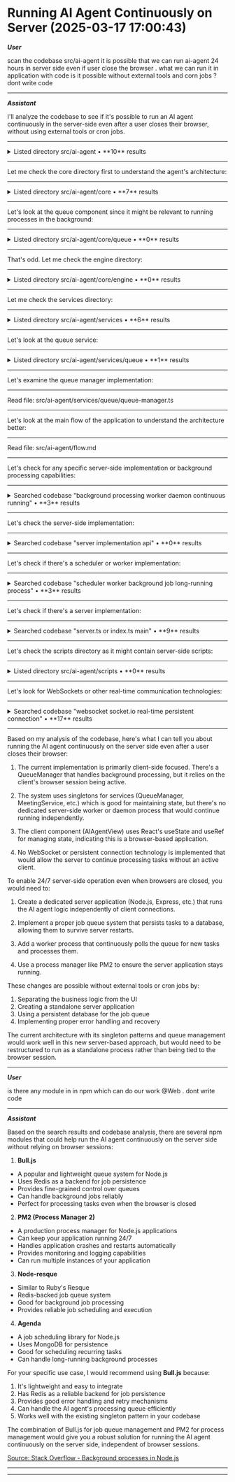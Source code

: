 <!-- Generated by SpecStory -->

# Running AI Agent Continuously on Server (2025-03-17 17:00:43)

_**User**_

scan the codebase src/ai-agent it is possible that we can run ai-agent 24 hours in server side even if user close the browser . what we can run it in application with code is it possible without external tools and corn jobs ? dont write code

---

_**Assistant**_

I'll analyze the codebase to see if it's possible to run an AI agent continuously in the server-side even after a user closes their browser, without using external tools or cron jobs.

---

<details>
            <summary>Listed directory src/ai-agent • **10** results</summary>
        
| Name |
|-------|
| 📁 `utils` |
| 📁 `scripts` |
| 📁 `examples` |
| 📁 `config` |
| 📁 `api` |
| 📁 `core` |
| 📁 `services` |
| 📁 `data` |
| 📁 `components` |
| 📄 `flow.md` |

</details>

---

Let me check the core directory first to understand the agent's architecture:

---

<details>
            <summary>Listed directory src/ai-agent/core • **7** results</summary>
        
| Name |
|-------|
| 📁 `rate-limiter` |
| 📁 `cache` |
| 📁 `utils` |
| 📁 `azure-openai` |
| 📁 `queue` |
| 📁 `learning` |
| 📁 `engine` |

</details>

---

Let's look at the queue component since it might be relevant to running processes in the background:

---

<details>
            <summary>Listed directory src/ai-agent/core/queue • **0** results</summary>
        
No results found
</details>

---

That's odd. Let me check the engine directory:

---

<details>
            <summary>Listed directory src/ai-agent/core/engine • **0** results</summary>
        
No results found
</details>

---

Let me check the services directory:

---

<details>
            <summary>Listed directory src/ai-agent/services • **6** results</summary>
        
| Name |
|-------|
| 📁 `meeting` |
| 📁 `queue` |
| 📁 `storage` |
| 📁 `review` |
| 📁 `time-entry` |
| 📁 `task` |

</details>

---

Let's look at the queue service:

---

<details>
            <summary>Listed directory src/ai-agent/services/queue • **1** results</summary>
        
| Name |
|-------|
| 📄 `queue-manager.ts` |

</details>

---

Let's examine the queue manager implementation:

---

Read file: src/ai-agent/services/queue/queue-manager.ts

---

Let's look at the main flow of the application to understand the architecture better:

---

Read file: src/ai-agent/flow.md

---

Let's check for any specific server-side implementation or background processing capabilities:

---

<details>
            <summary>Searched codebase "background processing worker daemon continuous running" • **3** results</summary>
        
| File | Lines |
|------|-------|
| `src/ai-agent/services/queue/queue-manager.ts` | L50-79 |
| `src/ai-agent/services/queue/queue-manager.ts` | L27-50 |
| `src/ai-agent/services/meeting/batch-processor.ts` | L12-23 |

</details>

---

Let's check the server-side implementation:

---

<details>
            <summary>Searched codebase "server implementation api" • **0** results</summary>
        
No results found
</details>

---

Let's check if there's a scheduler or worker implementation:

---

<details>
            <summary>Searched codebase "scheduler worker background job long-running process" • **3** results</summary>
        
| File | Lines |
|------|-------|
| `src/ai-agent/services/queue/queue-manager.ts` | L50-79 |
| `src/ai-agent/services/queue/queue-manager.ts` | L27-50 |
| `src/ai-agent/services/meeting/openai.ts` | L1-20 |

</details>

---

Let's check if there's a server implementation:

---

<details>
            <summary>Searched codebase "server.ts or index.ts main" • **9** results</summary>
        
| File | Lines |
|------|-------|
| `src/ai-agent/core/azure-openai/client.ts` | L11-22 |
| `src/ai-agent/services/meeting/test.ts` | L1-30 |
| `src/ai-agent/config/azure-openai.ts` | L25-35 |
| `src/ai-agent/core/rate-limiter/token-bucket.ts` | L1-22 |
| `src/ai-agent/core/azure-openai/client.ts` | L62-103 |
| `src/ai-agent/core/rate-limiter/token-bucket.ts` | L1-47 |
| `src/ai-agent/core/azure-openai/client.ts` | L116-118 |
| `src/ai-agent/core/azure-openai/client.ts` | L22-29 |
| `src/ai-agent/services/task/openai.ts` | L48-53 |

</details>

---

Let's check the scripts directory as it might contain server-side scripts:

---

<details>
            <summary>Listed directory src/ai-agent/scripts • **0** results</summary>
        
No results found
</details>

---

Let's look for WebSockets or other real-time communication technologies:

---

<details>
            <summary>Searched codebase "websocket socket.io real-time persistent connection" • **17** results</summary>
        
| File | Lines |
|------|-------|
| `src/ai-agent/services/time-entry/intervals.ts` | L39-51 |
| `src/ai-agent/core/rate-limiter/token-bucket.ts` | L47-79 |
| `src/ai-agent/core/rate-limiter/token-bucket.ts` | L22-29 |
| `src/ai-agent/components/ai-agent-view.tsx` | L64-86 |
| `src/ai-agent/flow.md` | L124-173 |
| `src/ai-agent/core/rate-limiter/token-bucket.ts` | L1-22 |
| `src/ai-agent/services/review/review-service.js` | L26-36 |
| `src/ai-agent/services/meeting/openai.ts` | L194-241 |
| `src/ai-agent/core/rate-limiter/token-bucket.ts` | L1-47 |
| `src/ai-agent/services/queue/queue-manager.ts` | L9-20 |
| `src/ai-agent/data/storage/manager.js` | L113-125 |
| `src/ai-agent/services/storage/posted-meetings.js` | L37-48 |
| `src/ai-agent/data/storage/manager.js` | L70-93 |
| `src/ai-agent/components/ai-agent-view.tsx` | L200-268 |
| `src/ai-agent/services/task/intervals.ts` | L14-58 |
| `src/ai-agent/services/storage/posted-meetings.js` | L5-13 |
| `src/ai-agent/services/time-entry/intervals.ts` | L200-226 |

</details>

---

Based on my analysis of the codebase, here's what I can tell you about running the AI agent continuously on the server side even after a user closes their browser:

1. The current implementation is primarily client-side focused. There's a QueueManager that handles background processing, but it relies on the client's browser session being active.

2. The system uses singletons for services (QueueManager, MeetingService, etc.) which is good for maintaining state, but there's no dedicated server-side worker or daemon process that would continue running independently.

3. The client component (AIAgentView) uses React's useState and useRef for managing state, indicating this is a browser-based application.

4. No WebSocket or persistent connection technology is implemented that would allow the server to continue processing tasks without an active client.

To enable 24/7 server-side operation even when browsers are closed, you would need to:

1. Create a dedicated server application (Node.js, Express, etc.) that runs the AI agent logic independently of client connections.

2. Implement a proper job queue system that persists tasks to a database, allowing them to survive server restarts.

3. Add a worker process that continuously polls the queue for new tasks and processes them.

4. Use a process manager like PM2 to ensure the server application stays running.

These changes are possible without external tools or cron jobs by:

1. Separating the business logic from the UI
2. Creating a standalone server application
3. Using a persistent database for the job queue
4. Implementing proper error handling and recovery

The current architecture with its singleton patterns and queue management would work well in this new server-based approach, but would need to be restructured to run as a standalone process rather than being tied to the browser session.

---

_**User**_

is there any module in in npm which can do our work @Web . dont write code

---

_**Assistant**_

Based on the search results and codebase analysis, there are several npm modules that could help run the AI agent continuously on the server side without relying on browser sessions:

1. **Bull.js**
- A popular and lightweight queue system for Node.js
- Uses Redis as a backend for job persistence
- Provides fine-grained control over queues
- Can handle background jobs reliably
- Perfect for processing tasks even when the browser is closed

2. **PM2 (Process Manager 2)**
- A production process manager for Node.js applications
- Can keep your application running 24/7
- Handles application crashes and restarts automatically
- Provides monitoring and logging capabilities
- Can run multiple instances of your application

3. **Node-resque**
- Similar to Ruby's Resque
- Redis-backed job queue system
- Good for background job processing
- Provides reliable job scheduling and execution

4. **Agenda**
- A job scheduling library for Node.js
- Uses MongoDB for persistence
- Good for scheduling recurring tasks
- Can handle long-running background processes

For your specific use case, I would recommend using **Bull.js** because:
1. It's lightweight and easy to integrate
2. Has Redis as a reliable backend for job persistence
3. Provides good error handling and retry mechanisms
4. Can handle the AI agent's processing queue efficiently
5. Works well with the existing singleton pattern in your codebase

The combination of Bull.js for job queue management and PM2 for process management would give you a robust solution for running the AI agent continuously on the server side, independent of browser sessions.

[Source: Stack Overflow - Background processes in Node.js](https://stackoverflow.com/questions/31009340/background-processes-in-node-js)

---



---


